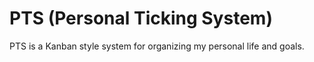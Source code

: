 # PTS (Personal Ticking System) 

PTS is a Kanban style system for organizing my personal life and goals. 